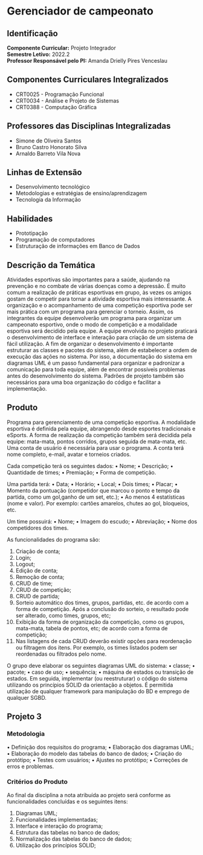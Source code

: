 # Gerenciador de campeonato

## Identificação
**Componente Curricular:** Projeto Integrador <br/>
**Semestre Letivo:** 2022.2 <br/>
**Professor Responsável pelo PI:** Amanda Drielly Pires Venceslau

## Componentes Curriculares Integralizados
- CRT0025 - Programação Funcional
- CRT0034 - Análise e Projeto de Sistemas
- CRT0388 - Computação Gráfica

## Professores das Disciplinas Integralizadas
- Simone de Oliveira Santos
- Bruno Castro Honorato Silva
- Arnaldo Barreto Vila Nova

## Linhas de Extensão
- Desenvolvimento tecnológico
- Metodologias e estratégias de ensino/aprendizagem
- Tecnologia da Informação

## Habilidades
- Prototipação
- Programação de computadores
- Estruturação de informações em Banco de Dados

## Descrição da Temática
Atividades esportivas são importantes para a saúde, ajudando na prevenção e no combate de várias
doenças como a depressão. É muito comum a realização de práticas esportivas em grupo, às vezes
os amigos gostam de competir para tornar a atividade esportiva mais interessante. A organização
e o acompanhamento de uma competição esportiva pode ser mais prática com um programa para
gerenciar o torneio. Assim, os integrantes da equipe desenvolverão um programa para organizar um
campeonato esportivo, onde o modo de competição e a modalidade esportiva será decidido pela equipe.
A equipe envolvida no projeto praticará o desenvolvimento de interface e interação para criação de um
sistema de fácil utilização. A fim de organizar o desenvolvimento é importante estruturar as classes
e pacotes do sistema, além de estabelecer a ordem de execução das ações no sistema. Por isso, a
documentação do sistema em diagramas UML é um passo fundamental para organizar e padronizar a
comunicação para toda equipe, além de encontrar possíveis problemas antes do desenvolvimento do
sistema. Padrões de projeto também são necessários para uma boa organização do código e facilitar
a implementação.

## Produto
Programa para gerenciamento de uma competição esportiva. A modalidade esportiva é definida pela
equipe, abrangendo desde esportes tradicionais e eSports. A forma de realização da competição
também será decidida pela equipe: mata-mata, pontos corridos, grupos seguida de mata-mata, etc.
Uma conta de usuário é necessária para usar o programa. A conta terá nome completo, e-mail, avatar
e torneios criados.

Cada competição terá os seguintes dados:
• Nome;
• Descrição;
• Quantidade de times;
• Premiação;
• Forma de competição.

Uma partida terá:
• Data;
• Horário;
• Local;
• Dois times;
• Placar;
• Momento da pontuação (competidor que marcou o ponto e tempo da partida, como um gol,ganho de um set, etc.);
• Ao menos 4 estatísticas (nome e valor). Por exemplo: cartões amarelos, chutes ao gol, bloqueios, etc.

Um time possuirá:
• Nome;
• Imagem do escudo;
• Abreviação;
• Nome dos competidores dos times.

As funcionalidades do programa são:
1. Criação de conta;
2. Login;
3. Logout;
4. Edição de conta;
5. Remoção de conta;
6. CRUD de time;
7. CRUD de competição;
8. CRUD de partida;
9. Sorteio automático dos times, grupos, partidas, etc. de acordo com a forma de competição.
Após a conclusão do sorteio, o resultado pode ser alterado, como times, grupos, etc;
10. Exibição da forma de organização da competição, como os grupos, mata-mata, tabela de pontos, etc; de acordo com a forma de competição;
11. Nas listagens de cada CRUD deverão existir opções para reordenação ou filtragem dos itens.
Por exemplo, os times listados podem ser reordenadas ou filtrados pelo nome.

O grupo deve elaborar os seguintes diagramas UML do sistema:
• classe;
• pacote;
• caso de uso;
• sequência;
• máquina de estados ou transição de estados.
Em seguida, implementar (ou reestruturar) o código do sistema utilizando os princípios SOLID da orientação a objetos.
É permitida utilização de qualquer framework para manipulação do BD e emprego de qualquer SGBD.

## Projeto 3
### Metodologia
• Definição dos requisitos do programa;
• Elaboração dos diagramas UML;
• Elaboração do modelo das tabelas do banco de dados;
• Criação do protótipo;
• Testes com usuários;
• Ajustes no protótipo;
• Correções de erros e problemas.

### Critérios do Produto
Ao final da disciplina a nota atribuída ao projeto será conforme as funcionalidades concluídas e os
seguintes itens:
1. Diagramas UML;
2. Funcionalidades implementadas;
3. Interface e interação do programa;
4. Estrutura das tabelas no banco de dados;
5. Normalização das tabelas do banco de dados;
6. Utilização dos princípios SOLID;

